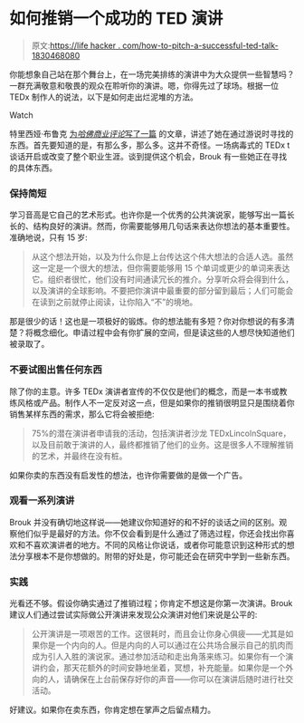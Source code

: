 # 如何推销一个成功的 TED 演讲

> 原文:[https://life hacker . com/how-to-pitch-a-successful-ted-talk-1830468080](https://lifehacker.com/how-to-pitch-a-successful-ted-talk-1830468080)

你能想象自己站在那个舞台上，在一场完美排练的演讲中为大众提供一些智慧吗？一群充满敬意和敬畏的观众在聆听你的演讲。嗯，你得先过了球场。根据一位 TEDx 制作人的说法，以下是如何走出烂泥堆的方法。

Watch

特里西娅·布鲁克 [为*哈佛商业评论*写了一篇](https://hbr.org/2018/11/to-give-a-great-presentation-distill-your-message-to-just-15-words) 的文章，讲述了她在通过游说时寻找的东西。首先要知道的是，有那么多，那么多。这并不奇怪。一场病毒式的 TEDx t 谈话开启或改变了整个职业生涯。谈到提供这个机会，Brouk 有一些她正在寻找的具体东西。

### 保持简短

学习音高是它自己的艺术形式。也许你是一个优秀的公共演说家，能够写出一篇长长的、结构良好的演讲。然而，你需要能够用几句话来表达你想法的基本重要性。准确地说，只有 15 岁:

> 从这个想法开始，以及为什么你是上台传达这个伟大想法的合适人选。虽然这一定是一个很大的想法，但你需要能够用 15 个单词或更少的单词来表达它。组织者很忙，他们没有时间通读冗长的推介。分享听众将会得到什么，以及演讲的全球影响。不要把你演讲中最重要的部分留到最后；人们可能会在读到之前就停止阅读，让你陷入“不”的境地。

那是很少的话！这也是一项极好的锻炼。你的想法能有多短？你对你想说的有多清楚？将概念细化。申请过程中会有你扩展的空间，但是读这些的人想尽快知道他们被录取了。

### 不要试图出售任何东西

除了你的主意。许多 TEDx 演讲者宣传的不仅仅是他们的概念，而是一本书或教练风格或产品。制作人不一定反对这一点，但是如果你的推销很明显只是围绕着你销售某样东西的需求，那么它将会被拒绝:

> 75%的潜在演讲者申请我的活动，包括演讲者沙龙 TEDxLincolnSquare，以及目前敢于演讲的人，最终都推销了他们的业务。这是很多人不理解推销的艺术，并最终在没有桩。

如果你卖的东西没有启发性的想法，也许你需要做的是做一个广告。

### 观看一系列演讲

Brouk 并没有确切地这样说——她建议你知道好的和不好的谈话之间的区别。观察他们似乎是最好的方法。你不仅会看到是什么通过了筛选过程，你还会找出你喜欢和不喜欢演讲者的地方。不同的风格让你说话，或者你可能意识到这种形式的想法分享根本不是你想做的。附带的好处是，你可能还会在研究中学到一些新东西。

### 实践

光看还不够。假设你确实通过了推销过程；你肯定不想这是你第一次演讲。Brouk 建议人们通过尝试实际做公开演讲来发现公众演讲对他们来说是公平的:

> 公开演讲是一项艰苦的工作。这很耗时，而且会让你身心俱疲——尤其是如果你是一个内向的人。但是内向的人可以通过在公共场合展示自己的肌肉而成为引人入胜的演说家。通过参加活动和走出角落来练习。如果你有一个演讲约会，那天花额外的时间安静地坐着，冥想，补充能量。如果你是一个外向的人，请确保在上台前保存好你的声音——你可以在演讲后随时进行社交活动。

好建议。如果你在卖东西，你肯定想在掌声之后留点精力。
